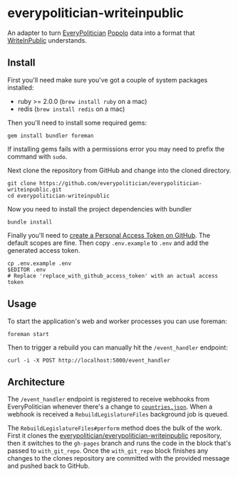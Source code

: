 # everypolitician-writeinpublic

An adapter to turn [EveryPolitician](http://everypolitician.org) [Popolo](http://www.popoloproject.com) data into a format that [WriteInPublic](http://writeinpublic.com/en/) understands.

## Install

First you'll need make sure you've got a couple of system packages installed:

- ruby >= 2.0.0 (`brew install ruby` on a mac)
- redis (`brew install redis` on a mac)

Then you'll need to install some required gems:

    gem install bundler foreman

If installing gems fails with a permissions error you may need to prefix the command with `sudo`.

Next clone the repository from GitHub and change into the cloned directory.

    git clone https://github.com/everypolitician/everypolitician-writeinpublic.git
    cd everypolitician-writeinpublic

Now you need to install the project dependencies with bundler

    bundle install

Finally you'll need to [create a Personal Access Token on GitHub](http://github.com/settings/tokens). The default scopes are fine. Then copy `.env.example` to `.env` and add the generated access token.

    cp .env.example .env
    $EDITOR .env
    # Replace 'replace_with_github_access_token' with an actual access token

## Usage

To start the application's web and worker processes you can use foreman:

    foreman start

Then to trigger a rebuild you can manually hit the `/event_handler` endpoint:

    curl -i -X POST http://localhost:5000/event_handler

## Architecture

The `/event_handler` endpoint is registered to receive webhooks from EveryPolitician whenever there's a change to [`countries.json`](https://github.com/everypolitician/everypolitician-data/blob/master/countries.json). When a webhook is received a `RebuildLegislatureFiles` background job is queued.

The `RebuildLegislatureFiles#perform` method does the bulk of the work. First it clones the [everypolitician/everypolitician-writeinpublic](https://github.com/everypolitician/everypolitician-writeinpublic) repository, then it switches to the `gh-pages` branch and runs the code in the block that's passed to `with_git_repo`. Once the `with_git_repo` block finishes any changes to the clones repository are committed with the provided message and pushed back to GitHub.
